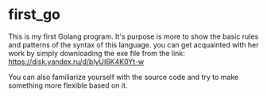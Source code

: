 # first_go
This is my first Golang program.
It's purpose is more to show the basic rules and patterns of the syntax of this language.
you can get acquainted with her work by simply downloading the exe file from the link:
https://disk.yandex.ru/d/blyUI6K4K0Yt-w

You can also familiarize yourself with the source code and try to make something more flexible based on it.
